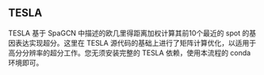 ## TESLA

TESLA 基于 SpaGCN 中描述的欧几里得距离加权计算其前10个最近的 spot 的基因表达实现超分。这里在 TESLA 源代码的基础上进行了矩阵计算优化，以适用于高分分辨率的超分工作。您无须安装完整的 TESLA 依赖，使用本流程的 conda 环境即可。
